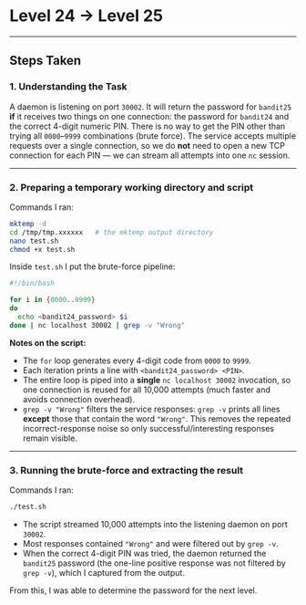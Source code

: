 # Level 24 → Level 25

---

## Steps Taken

### 1. Understanding the Task

A daemon is listening on port `30002`. It will return the password for `bandit25` **if** it receives two things on one connection: the password for `bandit24` and the correct 4-digit numeric PIN. There is no way to get the PIN other than trying all `0000`–`9999` combinations (brute force). The service accepts multiple requests over a single connection, so we do **not** need to open a new TCP connection for each PIN — we can stream all attempts into one `nc` session.

---

### 2. Preparing a temporary working directory and script

Commands I ran:

```bash
mktemp -d
cd /tmp/tmp.xxxxxx   # the mktemp output directory
nano test.sh
chmod +x test.sh
```

Inside `test.sh` I put the brute-force pipeline:

```bash
#!/bin/bash

for i in {0000..9999}
do
  echo <bandit24_password> $i
done | nc localhost 30002 | grep -v "Wrong"
```

**Notes on the script:**

* The `for` loop generates every 4-digit code from `0000` to `9999`.
* Each iteration prints a line with `<bandit24_password> <PIN>`.
* The entire loop is piped into a **single** `nc localhost 30002` invocation, so one connection is reused for all 10,000 attempts (much faster and avoids connection overhead).
* `grep -v "Wrong"` filters the service responses: `grep -v` prints all lines **except** those that contain the word `"Wrong"`. This removes the repeated incorrect-response noise so only successful/interesting responses remain visible.

---

### 3. Running the brute-force and extracting the result

Commands I ran:

```bash
./test.sh
```

* The script streamed 10,000 attempts into the listening daemon on port `30002`.
* Most responses contained `"Wrong"` and were filtered out by `grep -v`.
* When the correct 4-digit PIN was tried, the daemon returned the `bandit25` password (the one-line positive response was not filtered by `grep -v`), which I captured from the output.

From this, I was able to determine the password for the next level.


